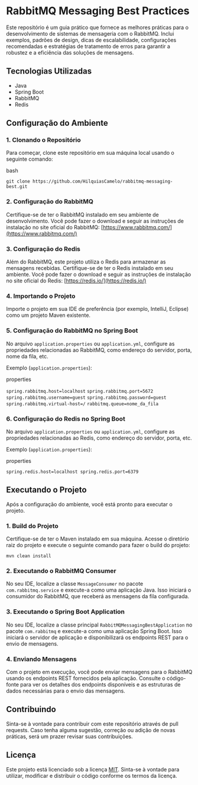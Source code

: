 
# RabbitMQ Messaging Best Practices

Este repositório é um guia prático que fornece as melhores práticas para o desenvolvimento de sistemas de mensageria com o RabbitMQ. Inclui exemplos, padrões de design, dicas de escalabilidade, configurações recomendadas e estratégias de tratamento de erros para garantir a robustez e a eficiência das soluções de mensagens.

## Tecnologias Utilizadas

-   Java
-   Spring Boot
-   RabbitMQ
-   Redis

## Configuração do Ambiente

### 1. Clonando o Repositório

Para começar, clone este repositório em sua máquina local usando o seguinte comando:

bash

`git clone https://github.com/HilquiasCamelo/rabbitmq-messaging-best.git`

### 2. Configuração do RabbitMQ

Certifique-se de ter o RabbitMQ instalado em seu ambiente de desenvolvimento. Você pode fazer o download e seguir as instruções de instalação no site oficial do RabbitMQ: [https://www.rabbitmq.com/](https://www.rabbitmq.com/)

### 3. Configuração do Redis

Além do RabbitMQ, este projeto utiliza o Redis para armazenar as mensagens recebidas. Certifique-se de ter o Redis instalado em seu ambiente. Você pode fazer o download e seguir as instruções de instalação no site oficial do Redis: [https://redis.io/](https://redis.io/)

### 4. Importando o Projeto

Importe o projeto em sua IDE de preferência (por exemplo, IntelliJ, Eclipse) como um projeto Maven existente.

### 5. Configuração do RabbitMQ no Spring Boot

No arquivo `application.properties` ou `application.yml`, configure as propriedades relacionadas ao RabbitMQ, como endereço do servidor, porta, nome da fila, etc.

Exemplo (`application.properties`):

properties

`spring.rabbitmq.host=localhost`
`spring.rabbitmq.port=5672`
`spring.rabbitmq.username=guest`
`spring.rabbitmq.password=guest`
`spring.rabbitmq.virtual-host=/`
`rabbitmq.queue=nome_da_fila`

### 6. Configuração do Redis no Spring Boot

No arquivo `application.properties` ou `application.yml`, configure as propriedades relacionadas ao Redis, como endereço do servidor, porta, etc.

Exemplo (`application.properties`):

properties

`spring.redis.host=localhost
spring.redis.port=6379`

## Executando o Projeto

Após a configuração do ambiente, você está pronto para executar o projeto.

### 1. Build do Projeto

Certifique-se de ter o Maven instalado em sua máquina. Acesse o diretório raiz do projeto e execute o seguinte comando para fazer o build do projeto:



`mvn clean install`

### 2. Executando o RabbitMQ Consumer

No seu IDE, localize a classe `MessageConsumer` no pacote `com.rabbitmq.service` e execute-a como uma aplicação Java. Isso iniciará o consumidor do RabbitMQ, que receberá as mensagens da fila configurada.

### 3. Executando o Spring Boot Application

No seu IDE, localize a classe principal `RabbitMQMessagingBestApplication` no pacote `com.rabbitmq` e execute-a como uma aplicação Spring Boot. Isso iniciará o servidor de aplicação e disponibilizará os endpoints REST para o envio de mensagens.

### 4. Enviando Mensagens

Com o projeto em execução, você pode enviar mensagens para o RabbitMQ usando os endpoints REST fornecidos pela aplicação. Consulte o código-fonte para ver os detalhes dos endpoints disponíveis e as estruturas de dados necessárias para o envio das mensagens.

## Contribuindo

Sinta-se à vontade para contribuir com este repositório através de pull requests. Caso tenha alguma sugestão, correção ou adição de novas práticas, será um prazer revisar suas contribuições.

## Licença

Este projeto está licenciado sob a licença [MIT](https://opensource.org/licenses/MIT). Sinta-se à vontade para utilizar, modificar e distribuir o código conforme os termos da licença.